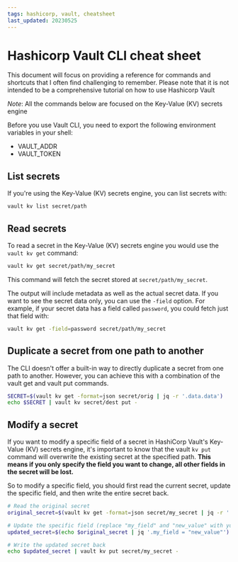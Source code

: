 ```yaml
---
tags: hashicorp, vault, cheatsheet
last_updated: 20230525
---
```


# Hashicorp Vault CLI cheat sheet

This document will focus on providing a reference for commands
and shortcuts that I often find challenging to remember. Please note that it is
not intended to be a comprehensive tutorial on how to use Hashicorp Vault

_Note_: All the commands below are focused on the Key-Value (KV) secrets engine

Before you use Vault CLI, you need to export the following environment variables
in your shell:

- VAULT_ADDR
- VAULT_TOKEN

## List secrets

If you're using the Key-Value (KV) secrets engine, you can list secrets with:

```sh
vault kv list secret/path
```

## Read secrets

To read a secret in the Key-Value (KV) secrets engine you would use the `vault
kv get` command:

```sh
vault kv get secret/path/my_secret
```

This command will fetch the secret stored at `secret/path/my_secret`.

The output will include metadata as well as the actual secret data. If you want
to see the secret data only, you can use the `-field` option. For example, if
your secret data has a field called `password`, you could fetch just that field
with:

```sh
vault kv get -field=password secret/path/my_secret
```

## Duplicate a secret from one path to another

The CLI doesn't offer a built-in way to directly duplicate a secret from one
path to another. However, you can achieve this with a combination of the vault
get and vault put commands.

```sh
SECRET=$(vault kv get -format=json secret/orig | jq -r '.data.data')
echo $SECRET | vault kv secret/dest put -
```

## Modify a secret

If you want to modify a specific field of a secret in HashiCorp Vault's Key-Value (KV) secrets engine, it's important to know that the vault `kv put` command will overwrite the existing secret at the specified path. **This means if you only specify the field you want to change, all other fields in the secret will be lost.**

So to modify a specific field, you should first read the current secret, update the specific field, and then write the entire secret back.

```bash
# Read the original secret
original_secret=$(vault kv get -format=json secret/my_secret | jq -r '.data.data')

# Update the specific field (replace "my_field" and "new_value" with your field and value)
updated_secret=$(echo $original_secret | jq '.my_field = "new_value"')

# Write the updated secret back
echo $updated_secret | vault kv put secret/my_secret -
```
